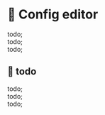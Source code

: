 # 🔨 Config editor

todo; <br/>
todo; <br/>
todo; <br/>

## 🔨 todo

todo; <br/>
todo; <br/>
todo; <br/>
